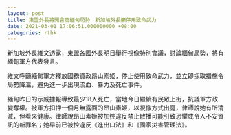 ```yaml
---
layout: post
title: 東盟外長將開會商緬甸局勢　新加坡外長籲停用致命武力
date: 2021-03-01 17:06:51.000000000 +08:00
categories: rthk
---
```


新加坡外長維文透露，東盟各國外長明日舉行視像特別會議，討論緬甸局勢，將有緬甸軍方代表發言。

維文呼籲緬甸軍方釋放國務資政昂山素姬，停止使用致命武力，並立即採取措施令局勢降溫，避免進一步出現流血、暴力及死亡事件。

緬甸昨日的示威據報導致最少18人死亡，當地今日繼續有民眾上街，抗議軍方政變奪權。被軍方扣押一個月無露面的昂山素姬，以視像方式出庭，律師說她有所清減，但看來健康。律師說昂山素姬被加控違反禁止散播可能引致恐懼或令人不安資訊的新罪名；她早前已被控違反《進出口法》和《國家災害管理法》。
